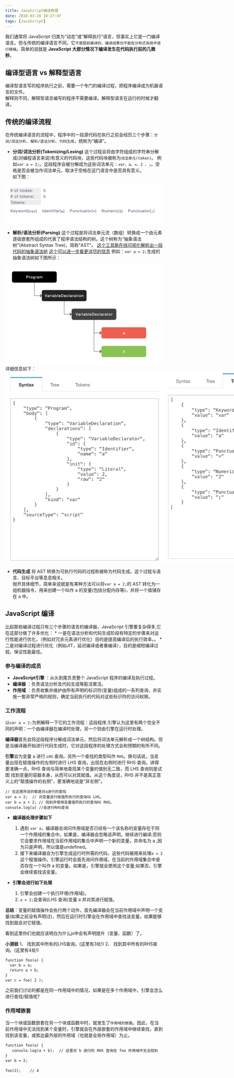 ```yaml
---
title: JavaScript编译原理
date: 2018-03-28 10:27:07
tags: [JavaScript]
---
```


我们通常将 JavaScript 归类为“动态”或“解释执行”语言，但事实上它是一门编译语言。但与传统的编译语言不同，它`不是提前编译的，编译结果也不能在分布式系统中进行移植`。简单的说就是 **JavaScript 大部分情况下编译发生在代码执行前的几微秒**。

## 编译型语言 vs 解释型语言

编译型语言写的程序执行之前，需要一个专门的编译过程，把程序编译成为机器语言的文件。    
解释则不同，解释型语言编写的程序不需要编译。解释型语言在运行的时候才翻译。

## 传统的编译流程

在传统编译语言的流程中，程序中的一段源代码在执行之前会经历三个步骤：`分词/词法分析`、`解析/语法分析`、`代码生成`，统称为“编译”。

* **分词/词法分析(Tokenizing/Lexing)**
这个过程会将由字符组成的字符串分解成(对编程语言来说)有意义的代码块，这些代码块被称为`词法单元(token)`。
例如`var a = 2;`。这段程序会被分解成为这些词法单元：`var、a、=、2 、;`。空格是否会被当作词法单元，取决于空格在这门语言中是否具有意义。   
如下图：
<img src="compile/ast1.png" width="660" style="border:none;" > 

* **解析/语法分析(Parsing)**
这个过程是将词法单元流（数组）转换成一个由元素逐级嵌套所组成的代表了程序语法结构的树。这个树称为“抽象语法树”(Abstract Syntax Tree)，简称"AST"。
[这个工具能在线可视化解析出一段代码的抽象语法树](http://resources.jointjs.com/demos/javascript-ast)
[这个可以进一步看更详尽的信息](https://esprima.org/demo/parse.html)
例如：`var a = 2;`生成的抽象语法树如下图所示：
<img src="compile/ast2.png" width="660" style="border:none" >
详细信息如下：
<div style="display: flex;">
<img src="compile/ast3.png"  style="border:none;" >
<img src="compile/ast4.png"  style="border:none;" >
</div>

* **代码生成**
将 AST 转换为可执行代码的过程称被称为代码生成。这个过程与语言、目标平台等息息相关。   
抛开具体细节，简单来说就是有某种方法可以将` var a = 2; `的 AST 转化为一组机器指令，用来创建一个叫作 a 的变量(包括分配内存等)，并将一个值储存在 a 中。

## JavaScript 编译
比起那些编译过程只有三个步骤的语言的编译器，JavaScript 引擎要复杂得多,它在这部分做了许多优化： 
	* 一是在语法分析和代码生成阶段有特定的步骤来对运行性能进行优化，（例如对冗余元素进行优化）目的是提高编译后的执行效率。。
	* 二是对编译过程进行优化（例如JIT，延迟编译或者重编译），目的是缩短编译过程，保证性能最佳。


### 参与编译的成员
* **JavaScript引擎** ：从头到尾负责整个 JavaScript 程序的编译及执行过程。
* **编译器** ：负责语法分析及代码生成等脏活累活。
* **作用域** ：负责收集并维护由所有声明的标识符(变量)组成的一系列查询，并实施一套非常严格的规则，确定当前执行的代码对这些标识符的访问权限。

### 工作流程
以`var a = 2;`为例解释一下它的工作流程：这段程序,引擎认为这里有两个完全不同的声明：一个由编译器在编译时处理，另一个则由引擎在运行时处理。 

**编译器**首先会将这段程序分解成词法单元，然后将词法单元解析成一个树结构。但是当编译器开始进行代码生成时，它对这段程序的处理方式会和预期的有所不同。

**引擎**会为变量 a 进行 `LHS` 查询。另外一个查找的类型叫作 `RHS`。换句话说，当变量出现在赋值操作的左侧时进行 LHS 查询，出现在右侧时进行 RHS 查询。讲得更准确一点，RHS 查询与简单地查找某个变量的值别无二致，而 LHS 查询则是试图 找到变量的容器本身，从而可以对其赋值。从这个角度说，RHS 并不是真正意义上的“赋值操作的右侧”，更准确地说是“非左侧”。
```
// 在这里所说的都是对a进行的查找
var a = 2;  // 对变量进行赋值所执行的查询叫 LHS。
var b = a + 2; // 找到并使用变量值所执行的查询叫 RHS。
console.log(a) //会进行RHS查询
```


* **编译器处理步骤如下**
	1. 遇到 `var a`，编译器会询问作用域是否已经有一个该名称的变量存在于同一个作用域的集合中。如果是，编译器会忽略该声明，继续进行编译;否则它会要求作用域在当前作用域的集合中声明一个新的变量，并命名为 a ,因为只是声明，所以值是undefined。
	2. 接下来编译器会为引擎生成运行时所需的代码，这些代码被用来处理` a = 2 `这个赋值操作。引擎运行时会首先询问作用域，在当前的作用域集合中是否存在一个叫作 a 的变量。如果是，引擎就会使用这个变量;如果否，引擎会继续查找该变量。

* **引擎会进行如下处理**
	1. 引擎会创建一个执行环境(作用域)。
	2. `a = 2;`会查询(LHS 查询)变量 a 并对其进行赋值。

**总结**：变量的赋值操作会执行两个动作，首先编译器会在当前作用域中声明一个变量(如果之前没有声明过)，然后在运行时引擎会在作用域中查找该变量，如果能够找到就会对它赋值。

看到这里你们也就应该明白为什么js中会有声明提升（变量、函数）了。

**小测验**
1、 找到其中所有的LHS查询。(这里有3处!)
2、 找到其中所有的RHS查询。(这里有4处!)
```
function foo(a) { 
  var b = a;
  return a + b;
}
var c = foo( 2 );

```

之前我们讨论的都是在同一作用域中的情况，如果是在多个作用域中，引擎会怎么进行查找/赋值呢?
 
### 作用域嵌套

当一个块或函数嵌套在另一个块或函数中时，就发生了`作用域的嵌套`。因此，在当前作用域中无法找到某个变量时，引擎就会在外层嵌套的作用域中继续查找，直到找到该变量，或抵达最外层的作用域（也就是全局作用域）为止。


```
function foo(a) {
   console.log(a + b);  // 这里对 b 进行的 RHS 查询在 foo 作用域中无法找到
}
var b = 2;

foo(2);    // 4
```













